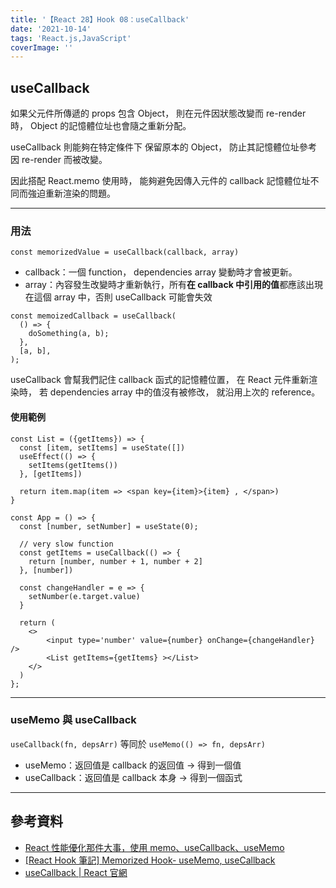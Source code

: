 ```yaml
---
title: '【React 28】Hook 08：useCallback'
date: '2021-10-14'
tags: 'React.js,JavaScript'
coverImage: ''
---
```


## useCallback
如果父元件所傳遞的 props 包含 Object，
則在元件因狀態改變而 re-render 時，
Object 的記憶體位址也會隨之重新分配。

useCallback 則能夠在特定條件下
保留原本的 Object，
防止其記憶體位址參考
因 re-render 而被改變。

因此搭配 React.memo 使用時，
能夠避免因傳入元件的 callback
記憶體位址不同而強迫重新渲染的問題。

---

### 用法
```
const memorizedValue = useCallback(callback, array)
```

- callback：一個 function， dependencies array 變動時才會被更新。
- array：內容發生改變時才重新執行，所有**在 callback 中引用的值**都應該出現在這個 array 中，否則 useCallback 可能會失效

```
const memoizedCallback = useCallback(
  () => {
    doSomething(a, b);
  },
  [a, b],
);
```

useCallback 會幫我們記住
callback 函式的記憶體位置，
在 React 元件重新渲染時，
若 dependencies array 中的值沒有被修改，
就沿用上次的 reference。

#### 使用範例
```
const List = ({getItems}) => {
  const [item, setItems] = useState([])
  useEffect(() => {
    setItems(getItems())
  }, [getItems])
  
  return item.map(item => <span key={item}>{item} , </span>)
}

const App = () => {
  const [number, setNumber] = useState(0);

  // very slow function
  const getItems = useCallback(() => {
    return [number, number + 1, number + 2]
  }, [number])
  
  const changeHandler = e => {
    setNumber(e.target.value)
  }
 
  return (
    <>
        <input type='number' value={number} onChange={changeHandler} />
        <List getItems={getItems} ></List> 
    </>
  )
};
```

---

### useMemo 與 useCallback
`useCallback(fn, depsArr)` 
等同於
`useMemo(() => fn, depsArr)`

- useMemo：返回值是 callback 的返回值 → 得到一個值
- useCallback：返回值是 callback 本身 → 得到一個函式

---

## 參考資料
- [React 性能優化那件大事，使用 memo、useCallback、useMemo](https://medium.com/%E6%89%8B%E5%AF%AB%E7%AD%86%E8%A8%98/react-optimize-performance-using-memo-usecallback-usememo-a76b6b272df3)
- [[React Hook 筆記] Memorized Hook- useMemo, useCallback](https://medium.com/hannah-lin/react-hook-%E7%AD%86%E8%A8%98-memorized-hook-usememo-usecallback-e08a5e1bc9a2)
- [useCallback | React 官網](https://zh-hant.reactjs.org/docs/hooks-reference.html#usecallback)
